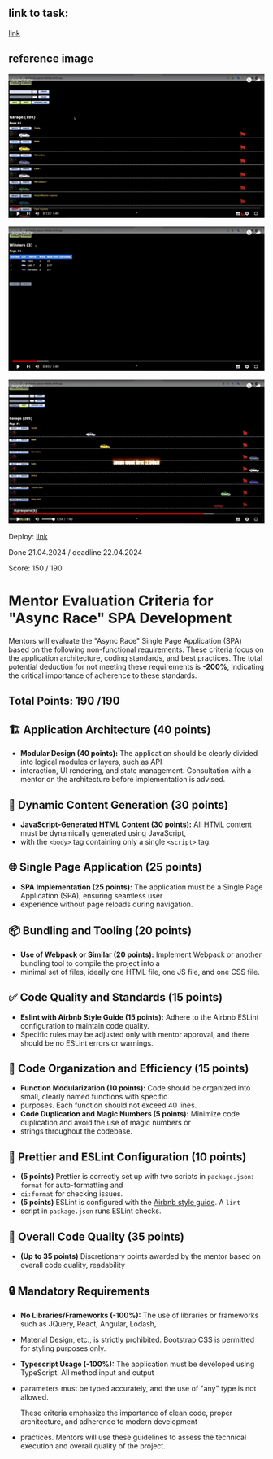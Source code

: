 ## link to task: 

[link](https://github.com/rolling-scopes-school/js-fe-course-en/blob/main/tasks/async-race/README.md?plain=1)

## reference image

![img1](./src/img/1.png)

![img2](./src/img/2.png)

![img3](./src/img/3.png)

Deploy: [link]()

Done 21.04.2024 / deadline 22.04.2024

Score: 150 / 190

# Mentor Evaluation Criteria for "Async Race" SPA Development

Mentors will evaluate the "Async Race" Single Page Application (SPA) based on the following non-functional requirements. 
These criteria focus on the application architecture, coding standards, and best practices. The total potential deduction 
for not meeting these requirements is **-200%**, indicating the critical importance of adherence to these standards.

## Total Points: 190 /190

## 🏗️ Application Architecture (40 points)

- **Modular Design (40 points):** The application should be clearly divided into logical modules or layers, such as API
- interaction, UI rendering, and state management. Consultation with a mentor on the architecture before implementation is advised.

## 📜 Dynamic Content Generation (30 points)

- **JavaScript-Generated HTML Content (30 points):** All HTML content must be dynamically generated using JavaScript, 
- with the `<body>` tag containing only a single `<script>` tag.

## 🌐 Single Page Application (25 points)

- **SPA Implementation (25 points):** The application must be a Single Page Application (SPA), ensuring seamless user 
- experience without page reloads during navigation.

## 📦 Bundling and Tooling (20 points)

- **Use of Webpack or Similar (20 points):** Implement Webpack or another bundling tool to compile the project into a 
- minimal set of files, ideally one HTML file, one JS file, and one CSS file.

## ✅ Code Quality and Standards (15 points)

- **Eslint with Airbnb Style Guide (15 points):** Adhere to the Airbnb ESLint configuration to maintain code quality. 
- Specific rules may be adjusted only with mentor approval, and there should be no ESLint errors or warnings.

## 📏 Code Organization and Efficiency (15 points)

- **Function Modularization (10 points):** Code should be organized into small, clearly named functions with specific 
- purposes. Each function should not exceed 40 lines.
- **Code Duplication and Magic Numbers (5 points):** Minimize code duplication and avoid the use of magic numbers or
- strings throughout the codebase.

## 🎨 Prettier and ESLint Configuration (10 points)

- **(5 points)** Prettier is correctly set up with two scripts in `package.json`: `format` for auto-formatting and 
- `ci:format` for checking issues.
- **(5 points)** ESLint is configured with the [Airbnb style guide](https://github.com/airbnb/javascript). A `lint` 
- script in `package.json` runs ESLint checks.

## 🌟 Overall Code Quality (35 points)

- **(Up to 35 points)** Discretionary points awarded by the mentor based on overall code quality, readability

## 🔒 Mandatory Requirements

- **No Libraries/Frameworks (-100%):** The use of libraries or frameworks such as JQuery, React, Angular, Lodash,
- Material Design, etc., is strictly prohibited. Bootstrap CSS is permitted for styling purposes only.
- **Typescript Usage (-100%):** The application must be developed using TypeScript. All method input and output 
- parameters must be typed accurately, and the use of "any" type is not allowed.

  These criteria emphasize the importance of clean code, proper architecture, and adherence to modern development 
- practices. Mentors will use these guidelines to assess the technical execution and overall quality of the project.
